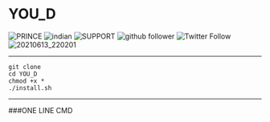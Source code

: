 # YOU_D
![PRINCE](https://img.shields.io/badge/PRINCE%20-KUMAR-imortant?style=for-the-badge&logo=appveyor)
![indian](https://img.shields.io/badge/An%20-Indian-brightgreen?style=for-the-badge&logo=appveyor)
![SUPPORT](https://img.shields.io/badge/Support_us%20-%F0%9F%92%9F%F0%9F%92%9F-orange?style=for-the-badge&logo=appveyor)
![github follower](https://img.shields.io/github/followers/princekrvert?color=%23ff0000&style=for-the-badge)
![Twitter Follow](https://img.shields.io/twitter/follow/princekrvert?color=%23ff0000&label=%40princekrvert&style=for-the-badge)
![20210613_220201](https://user-images.githubusercontent.com/56459297/121815573-cce94d80-cc94-11eb-8915-6054d030a62a.jpg)
***
``` 
git clone 
cd YOU_D
chmod +x *
./install.sh
```
***
###ONE LINE CMD 

